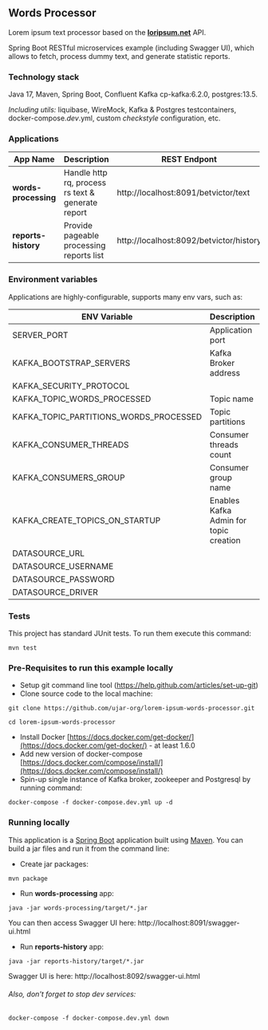 ## Words Processor

Lorem ipsum text processor based on the  **[loripsum.net](https://loripsum.net/)** API.

Spring Boot RESTful microservices example (including Swagger UI), which allows to fetch, process dummy text,
and generate statistic reports.

### Technology stack

Java 17, Maven, Spring Boot, Confluent Kafka cp-kafka:6.2.0, postgres:13.5.

_Including utils:_ liquibase, WireMock, Kafka & Postgres testcontainers, docker-compose._dev_.yml,
custom _checkstyle_ configuration, etc.

### Applications

| App Name             | Description                                       | REST Endpont                            |
|----------------------|---------------------------------------------------|-----------------------------------------|
| __words-processing__ | Handle http rq, process rs text & generate report | http://localhost:8091/betvictor/text    |
| __reports-history__  | Provide pageable processing reports list          | http://localhost:8092/betvictor/history |

### Environment variables

Applications are highly-configurable, supports many env vars, such as: 

| ENV Variable                           | Description                            | Default Value   |
|----------------------------------------|----------------------------------------|-----------------|
| SERVER_PORT                            | Application port                       | 8091, 8092      |
| KAFKA_BOOTSTRAP_SERVERS                | Kafka Broker address                   | localhost:29092 |
| KAFKA_SECURITY_PROTOCOL                |                                        | PLAINTEXT       |
| KAFKA_TOPIC_WORDS_PROCESSED            | Topic name                             |words.processed|
| KAFKA_TOPIC_PARTITIONS_WORDS_PROCESSED | Topic partitions                       |4|
| KAFKA_CONSUMER_THREADS                 | Consumer threads count                 | 4               |
| KAFKA_CONSUMERS_GROUP                  | Consumer group name                    | reports-history |
| KAFKA_CREATE_TOPICS_ON_STARTUP         | Enables Kafka Admin for topic creation | true            |
| DATASOURCE_URL                         |                                        |jdbc:postgresql://localhost:5432/lorem_ipsum_db|
| DATASOURCE_USERNAME                    |                                        |postgres|
| DATASOURCE_PASSWORD                    |                                        |postgres|
| DATASOURCE_DRIVER                      |                                        |org.postgresql.Driver|

### Tests

This project has standard JUnit tests. To run them execute this command:

```
mvn test
```

### Pre-Requisites to run this example locally

- Setup git command line tool (https://help.github.com/articles/set-up-git)
- Clone source code to the local machine:

```
git clone https://github.com/ujar-org/lorem-ipsum-words-processor.git

cd lorem-ipsum-words-processor
```

- Install Docker [https://docs.docker.com/get-docker/](https://docs.docker.com/get-docker/) - at least 1.6.0
- Add new version of docker-compose [https://docs.docker.com/compose/install/](https://docs.docker.com/compose/install/)
- Spin-up single instance of Kafka broker, zookeeper and Postgresql by running command:

```text
docker-compose -f docker-compose.dev.yml up -d
```

### Running locally

This application is a [Spring Boot](https://spring.io/guides/gs/spring-boot) application built
using [Maven](https://spring.io/guides/gs/maven/). You can build a jar files and run it from the command line:

- Create jar packages:

```
mvn package
```

- Run **words-processing** app:

```
java -jar words-processing/target/*.jar
```

You can then access Swagger UI here: http://localhost:8091/swagger-ui.html

- Run **reports-history** app:

```
java -jar reports-history/target/*.jar
```

Swagger UI is here: http://localhost:8092/swagger-ui.html


###### Also, don't forget to stop dev services:

```text
docker-compose -f docker-compose.dev.yml down
```
